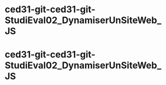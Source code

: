 # ced31-git-ced31-git-StudiEval02_DynamiserUnSiteWeb_JS
# ced31-git-ced31-git-StudiEval02_DynamiserUnSiteWeb_JS
